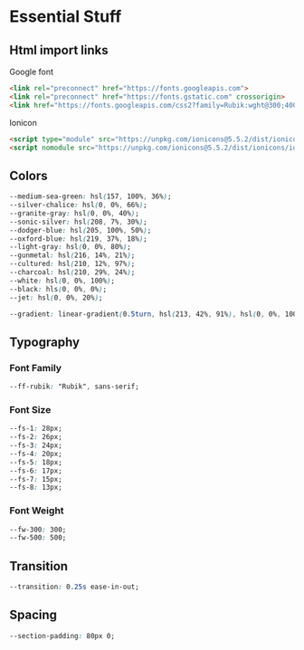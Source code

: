 # Essential Stuff

## Html import links

Google font

``` html
<link rel="preconnect" href="https://fonts.googleapis.com">
<link rel="preconnect" href="https://fonts.gstatic.com" crossorigin>
<link href="https://fonts.googleapis.com/css2?family=Rubik:wght@300;400;500&display=swap" rel="stylesheet">
```

Ionicon

``` html
<script type="module" src="https://unpkg.com/ionicons@5.5.2/dist/ionicons/ionicons.esm.js"></script>
<script nomodule src="https://unpkg.com/ionicons@5.5.2/dist/ionicons/ionicons.js"></script>
```

## Colors

``` css
--medium-sea-green: hsl(157, 100%, 36%);
--silver-chalice: hsl(0, 0%, 66%); 
--granite-gray: hsl(0, 0%, 40%);
--sonic-silver: hsl(208, 7%, 30%);
--dodger-blue: hsl(205, 100%, 50%);
--oxford-blue: hsl(219, 37%, 18%);
--light-gray: hsl(0, 0%, 80%);
--gunmetal: hsl(216, 14%, 21%);
--cultured: hsl(210, 12%, 97%);
--charcoal: hsl(210, 29%, 24%);
--white: hsl(0, 0%, 100%);
--black: hls(0, 0%, 0%);
--jet: hsl(0, 0%, 20%);

--gradient: linear-gradient(0.5turn, hsl(213, 42%, 91%), hsl(0, 0%, 100%));
```

## Typography

### Font Family

``` css
--ff-rubik: "Rubik", sans-serif;
```

### Font Size

``` css
--fs-1: 28px;
--fs-2: 26px;
--fs-3: 24px;
--fs-4: 20px;
--fs-5: 18px;
--fs-6: 17px;
--fs-7: 15px;
--fs-8: 13px;
```

### Font Weight

``` css
--fw-300: 300;
--fw-500: 500;
```

## Transition

``` css
--transition: 0.25s ease-in-out;
```

## Spacing

``` css
--section-padding: 80px 0;
```
